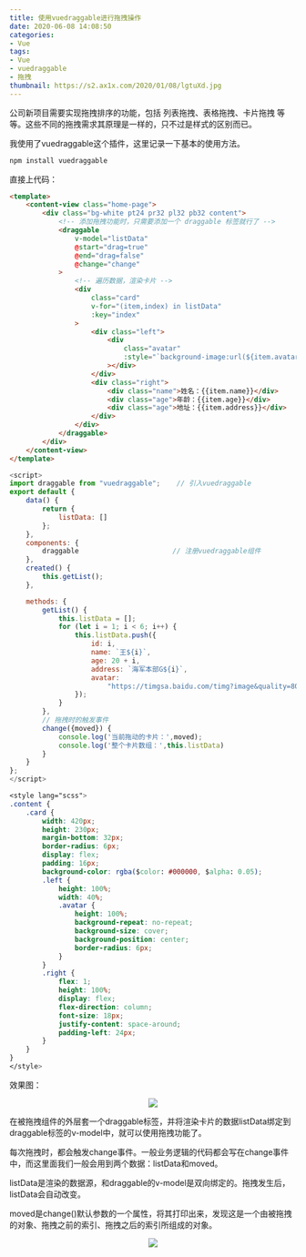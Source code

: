 ```yaml
---
title: 使用vuedraggable进行拖拽操作
date: 2020-06-08 14:08:50
categories:
- Vue
tags:
- Vue
- vuedraggable
- 拖拽
thumbnail: https://s2.ax1x.com/2020/01/08/lgtuXd.jpg
---
```

公司新项目需要实现拖拽排序的功能，包括 列表拖拽、表格拖拽、卡片拖拽 等等。这些不同的拖拽需求其原理是一样的，只不过是样式的区别而已。

我使用了<span class="backgroundBlock">vuedraggable</span>这个插件，这里记录一下基本的使用方法。
<!-- more -->
```sh 安装
npm install vuedraggable
```
直接上代码：
```html html
<template>
    <content-view class="home-page">
        <div class="bg-white pt24 pr32 pl32 pb32 content">
            <!-- 添加拖拽功能时，只需要添加一个 draggable 标签就行了 -->
            <draggable
                v-model="listData"
                @start="drag=true"
                @end="drag=false"
                @change="change"
            >
                <!-- 遍历数据，渲染卡片 -->
                <div
                    class="card"
                    v-for="(item,index) in listData"
                    :key="index"
                >
                    <div class="left">
                        <div
                            class="avatar"
                            :style="`background-image:url(${item.avatar})`"
                        ></div>
                    </div>
                    <div class="right">
                        <div class="name">姓名：{{item.name}}</div>
                        <div class="age">年龄：{{item.age}}</div>
                        <div class="age">地址：{{item.address}}</div>
                    </div>
                </div>
            </draggable>
        </div>
    </content-view>
</template>
```
```js js
<script>
import draggable from "vuedraggable";    // 引入vuedraggable
export default {
    data() {
        return {
            listData: []
        };
    },
    components: {
        draggable                       // 注册vuedraggable组件
    },
    created() {
        this.getList();
    },

    methods: {
        getList() {
            this.listData = [];
            for (let i = 1; i < 6; i++) {
                this.listData.push({
                    id: i,
                    name: `王${i}`,
                    age: 20 + i,
                    address: `海军本部G${i}`,
                    avatar:
                        "https://timgsa.baidu.com/timg?image&quality=80&size=b9999_10000&sec=1591597325670&di=504d93541846972ea08c453d3113ac9e&imgtype=0&src=http%3A%2F%2Fb-ssl.duitang.com%2Fuploads%2Fitem%2F201710%2F06%2F20171006232402_CsVeK.thumb.700_0.jpeg"
                });
            }
        },
        // 拖拽时的触发事件
        change({moved}) {
            console.log('当前拖动的卡片：',moved);
            console.log('整个卡片数组：',this.listData)
        }
    }
};
</script>
```
```css css（这一块没必要看，可以收起来。。。）
<style lang="scss">
.content {
    .card {
        width: 420px;
        height: 230px;
        margin-bottom: 32px;
        border-radius: 6px;
        display: flex;
        padding: 16px;
        background-color: rgba($color: #000000, $alpha: 0.05);
        .left {
            height: 100%;
            width: 40%;
            .avatar {
                height: 100%;
                background-repeat: no-repeat;
                background-size: cover;
                background-position: center;
                border-radius: 6px;
            }
        }
        .right {
            flex: 1;
            height: 100%;
            display: flex;
            flex-direction: column;
            font-size: 18px;
            justify-content: space-around;
            padding-left: 24px;
        }
    }
}
</style>
```
效果图：
<div style="text-align:center;"><img src="https://wh-1301033226.cos.ap-nanjing.myqcloud.com/Hexo_img/blog_content/blog20_img2.png"></div>

在被拖拽组件的外层套一个<span class="backgroundBlock">draggable</span>标签，并将渲染卡片的数据<span class="backgroundBlock">listData</span>绑定到<span class="backgroundBlock">draggable</span>标签的<span class="backgroundBlock">v-model</span>中，就可以使用拖拽功能了。

每次拖拽时，都会触发<span class="backgroundBlock">change</span>事件。一般业务逻辑的代码都会写在<span class="backgroundBlock">change</span>事件中，而这里面我们一般会用到两个数据：<span class="backgroundBlock">listData</span>和<span class="backgroundBlock">moved</span>。

<span class="importantBlock">listData是渲染的数据源，和draggable的v-model是双向绑定的。</span>拖拽发生后，listData会自动改变。

<span class="importantBlock">moved是change()默认参数的一个属性</span>，将其打印出来，发现这是一个由<span class="importantBlock">被拖拽的对象、拖拽之前的索引、拖拽之后的索引</span>所组成的对象。
<div style="text-align:center;"><img src="https://wh-1301033226.cos.ap-nanjing.myqcloud.com/Hexo_img/blog_content/blog20_img3.png"></div>